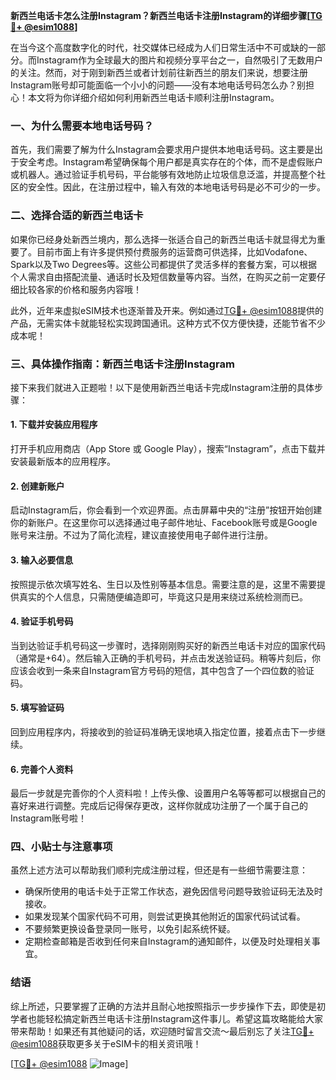 **新西兰电话卡怎么注册Instagram？新西兰电话卡注册Instagram的详细步骤[[TG💪+ @esim1088](https://t.me/s/esim1088)]**

在当今这个高度数字化的时代，社交媒体已经成为人们日常生活中不可或缺的一部分。而Instagram作为全球最大的图片和视频分享平台之一，自然吸引了无数用户的关注。然而，对于刚到新西兰或者计划前往新西兰的朋友们来说，想要注册Instagram账号却可能面临一个小小的问题——没有本地电话号码怎么办？别担心！本文将为你详细介绍如何利用新西兰电话卡顺利注册Instagram。

### 一、为什么需要本地电话号码？

首先，我们需要了解为什么Instagram会要求用户提供本地电话号码。这主要是出于安全考虑。Instagram希望确保每个用户都是真实存在的个体，而不是虚假账户或机器人。通过验证手机号码，平台能够有效地防止垃圾信息泛滥，并提高整个社区的安全性。因此，在注册过程中，输入有效的本地电话号码是必不可少的一步。

### 二、选择合适的新西兰电话卡

如果你已经身处新西兰境内，那么选择一张适合自己的新西兰电话卡就显得尤为重要了。目前市面上有许多提供预付费服务的运营商可供选择，比如Vodafone、Spark以及Two Degrees等。这些公司都提供了灵活多样的套餐方案，可以根据个人需求自由搭配流量、通话时长及短信数量等内容。当然，在购买之前一定要仔细比较各家的价格和服务内容哦！

此外，近年来虚拟eSIM技术也逐渐普及开来。例如通过[TG💪+ @esim1088](https://t.me/s/esim1088)提供的产品，无需实体卡就能轻松实现跨国通讯。这种方式不仅方便快捷，还能节省不少成本呢！

### 三、具体操作指南：新西兰电话卡注册Instagram

接下来我们就进入正题啦！以下是使用新西兰电话卡完成Instagram注册的具体步骤：

#### 1. 下载并安装应用程序
打开手机应用商店（App Store 或 Google Play），搜索“Instagram”，点击下载并安装最新版本的应用程序。

#### 2. 创建新账户
启动Instagram后，你会看到一个欢迎界面。点击屏幕中央的“注册”按钮开始创建你的新账户。在这里你可以选择通过电子邮件地址、Facebook账号或是Google账号来注册。不过为了简化流程，建议直接使用电子邮件进行注册。

#### 3. 输入必要信息
按照提示依次填写姓名、生日以及性别等基本信息。需要注意的是，这里不需要提供真实的个人信息，只需随便编造即可，毕竟这只是用来绕过系统检测而已。

#### 4. 验证手机号码
当到达验证手机号码这一步骤时，选择刚刚购买好的新西兰电话卡对应的国家代码（通常是+64）。然后输入正确的手机号码，并点击发送验证码。稍等片刻后，你应该会收到一条来自Instagram官方号码的短信，其中包含了一个四位数的验证码。

#### 5. 填写验证码
回到应用程序内，将接收到的验证码准确无误地填入指定位置，接着点击下一步继续。

#### 6. 完善个人资料
最后一步就是完善你的个人资料啦！上传头像、设置用户名等等都可以根据自己的喜好来进行调整。完成后记得保存更改，这样你就成功注册了一个属于自己的Instagram账号啦！

### 四、小贴士与注意事项

虽然上述方法可以帮助我们顺利完成注册过程，但还是有一些细节需要注意：

- 确保所使用的电话卡处于正常工作状态，避免因信号问题导致验证码无法及时接收。
- 如果发现某个国家代码不可用，则尝试更换其他附近的国家代码试试看。
- 不要频繁更换设备登录同一账号，以免引起系统怀疑。
- 定期检查邮箱是否收到任何来自Instagram的通知邮件，以便及时处理相关事宜。

### 结语

综上所述，只要掌握了正确的方法并且耐心地按照指示一步步操作下去，即使是初学者也能轻松搞定新西兰电话卡注册Instagram这件事儿。希望这篇攻略能给大家带来帮助！如果还有其他疑问的话，欢迎随时留言交流～最后别忘了关注[TG💪+ @esim1088](https://t.me/s/esim1088)获取更多关于eSIM卡的相关资讯哦！

[[TG💪+ @esim1088](https://t.me/s/esim1088) ![Image](https://i.postimg.cc/4NQfJmqS/Snipaste-2025-05-13-00-14-12.png)]